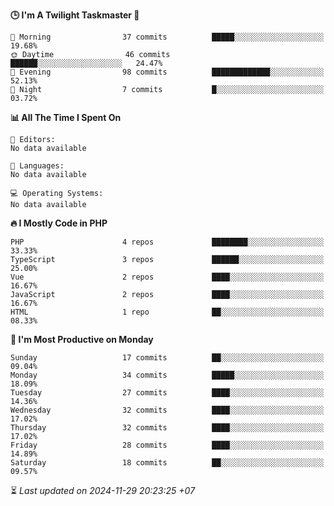 <!--START_SECTION:readme-stats-->
**🕒 I'm A Twilight Taskmaster 🌆**

```text
🌅 Morning                37 commits          █████░░░░░░░░░░░░░░░░░░░░   19.68%
🌞 Daytime                46 commits          ██████░░░░░░░░░░░░░░░░░░░   24.47%
🌆 Evening                98 commits          █████████████░░░░░░░░░░░░   52.13%
🌙 Night                  7 commits           █░░░░░░░░░░░░░░░░░░░░░░░░   03.72%
```

**📊 All The Time I Spent On**

```text
📝 Editors:
No data available

💬 Languages:
No data available

💻 Operating Systems:
No data available
```

**🔥 I Mostly Code in PHP**

```text
PHP                      4 repos             ████████░░░░░░░░░░░░░░░░░   33.33%
TypeScript               3 repos             ██████░░░░░░░░░░░░░░░░░░░   25.00%
Vue                      2 repos             ████░░░░░░░░░░░░░░░░░░░░░   16.67%
JavaScript               2 repos             ████░░░░░░░░░░░░░░░░░░░░░   16.67%
HTML                     1 repo              ██░░░░░░░░░░░░░░░░░░░░░░░   08.33%
```

**📅 I'm Most Productive on Monday**

```text
Sunday                   17 commits          ██░░░░░░░░░░░░░░░░░░░░░░░   09.04%
Monday                   34 commits          █████░░░░░░░░░░░░░░░░░░░░   18.09%
Tuesday                  27 commits          ████░░░░░░░░░░░░░░░░░░░░░   14.36%
Wednesday                32 commits          ████░░░░░░░░░░░░░░░░░░░░░   17.02%
Thursday                 32 commits          ████░░░░░░░░░░░░░░░░░░░░░   17.02%
Friday                   28 commits          ████░░░░░░░░░░░░░░░░░░░░░   14.89%
Saturday                 18 commits          ██░░░░░░░░░░░░░░░░░░░░░░░   09.57%
```



⏳ *Last updated on 2024-11-29 20:23:25 +07*
<!--END_SECTION:readme-stats-->
